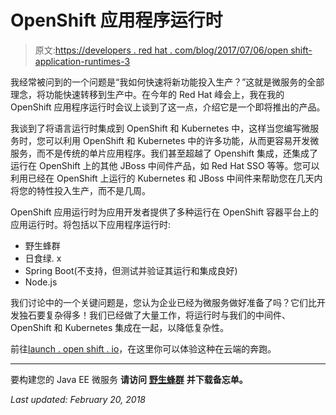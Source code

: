 # OpenShift 应用程序运行时

> 原文:[https://developers . red hat . com/blog/2017/07/06/open shift-application-runtimes-3](https://developers.redhat.com/blog/2017/07/06/openshift-application-runtimes-3)

我经常被问到的一个问题是“我如何快速将新功能投入生产？”这就是微服务的全部理念，将功能快速转移到生产中。在今年的 Red Hat 峰会上，我在我的 OpenShift 应用程序运行时会议上谈到了这一点，介绍它是一个即将推出的产品。

我谈到了将语言运行时集成到 OpenShift 和 Kubernetes 中，这样当您编写微服务时，您可以利用 OpenShift 和 Kubernetes 中的许多功能，从而更容易开发微服务，而不是传统的单片应用程序。我们甚至超越了 Openshift 集成，还集成了运行在 OpenShift 上的其他 JBoss 中间件产品，如 Red Hat SSO 等等。您可以利用已经在 OpenShift 上运行的 Kubernetes 和 JBoss 中间件来帮助您在几天内将您的特性投入生产，而不是几周。

OpenShift 应用运行时为应用开发者提供了多种运行在 OpenShift 容器平台上的应用运行时。将包括以下应用程序运行时:

*   野生蜂群
*   日食绿. x
*   Spring Boot(不支持，但测试并验证其运行和集成良好)
*   Node.js

我们讨论中的一个关键问题是，您认为企业已经为微服务做好准备了吗？它们比开发独石要复杂得多！我们已经做了大量工作，将运行时与我们的中间件、OpenShift 和 Kubernetes 集成在一起，以降低复杂性。

前往[launch . open shift . io](https://launch.openshift.io/wizard)，在这里你可以体验这种在云端的奔跑。

* * *

要构建您的 Java EE 微服务 **请访问** [**野生蜂群**](https://developers.redhat.com/promotions/wildflyswarm-cheatsheet/) **并下载备忘单。**

*Last updated: February 20, 2018*